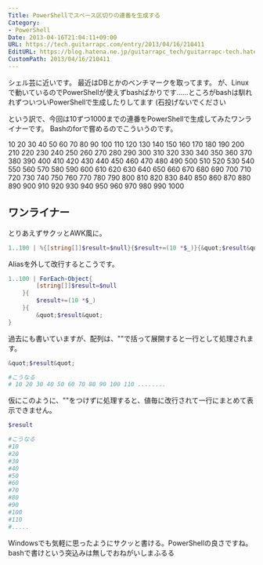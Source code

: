 ```yaml
---
Title: PowerShellでスペース区切りの連番を生成する
Category:
- PowerShell
Date: 2013-04-16T21:04:11+09:00
URL: https://tech.guitarrapc.com/entry/2013/04/16/210411
EditURL: https://blog.hatena.ne.jp/guitarrapc_tech/guitarrapc-tech.hatenablog.com/atom/entry/11696248318757675610
CustomPath: 2013/04/16/210411
---
```


シェル芸に近いです。
最近はDBとかのベンチマークを取ってます。
が、Linuxで動いているのでPowerShellが使えずbashばかりです……ところがbashは馴れれずついついPowerShellで生成したりしてます (石投げないでください

という訳で、今回は10ずつ1000までの連番をPowerShellで生成してみたワンライナーです。
Bashのforで嘗めるのでこういうのです。

10 20 30 40 50 60 70 80 90 100 110 120 130 140 150 160 170 180 190 200 210 220 230 240 250 260 270 280 290 300 310 320 330 340 350 360 370 380 390 400 410 420 430 440 450 460 470 480 490 500 510 520 530 540 550 560 570 580 590 600 610 620 630 640 650 660 670 680 690 700 710 720 730 740 750 760 770 780 790 800 810 820 830 840 850 860 870 880 890 900 910 920 930 940 950 960 970 980 990 1000



## ワンライナー
とりあえずサクッとAWK風に。

```ps1
1..100 | %{[string[]]$result=$null}{$result+=(10 *$_)}{&quot;$result&quot;}
```


Aliasを外して改行するとこうです。

```ps1
1..100 | ForEach-Object{
        [string[]]$result=$null
    }{
        $result+=(10 *$_)
    }{
        &quot;$result&quot;
}
```


過去にも書いていますが、配列は、""で括って展開すると一行として処理されます。

```ps1
&quot;$result&quot;

#こうなる
# 10 20 30 40 50 60 70 80 90 100 110 ........
```


仮にこのように、""をつけずに処理すると、値毎に改行されて一行にまとめて表示できません。

```ps1
$result

#こうなる
#10
#20
#30
#40
#50
#60
#70
#80
#90
#100
#110
#.....
```


Windowsでも気軽に思ったようにサクッと書ける。PowerShellの良さですね。
bashで書けという突込みは無しでおねがいしまふるる
